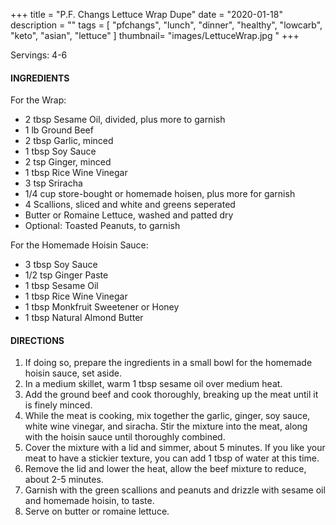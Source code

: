 +++
title = "P.F. Changs Lettuce Wrap Dupe"
date = "2020-01-18"
description = ""
tags = [
    "pfchangs",
    "lunch",
    "dinner",
    "healthy",
    "lowcarb", 
    "keto", 
    "asian",
    "lettuce"
]
thumbnail= "images/LettuceWrap.jpg "
+++

Servings: 4-6 <!--more-->

#### INGREDIENTS 

For the Wrap: 

* 2 tbsp Sesame Oil, divided, plus more to garnish
* 1 lb Ground Beef 
* 2 tbsp Garlic, minced 
* 1 tbsp Soy Sauce 
* 2 tsp Ginger, minced 
* 1 tbsp Rice Wine Vinegar 
* 3 tsp Sriracha 
* 1/4 cup store-bought or homemade hoisen, plus more for garnish
* 4 Scallions, sliced and white and greens seperated 
* Butter or Romaine Lettuce, washed and patted dry 
* Optional: Toasted Peanuts, to garnish 

For the Homemade Hoisin Sauce: 

* 3 tbsp Soy Sauce 
* 1/2 tsp Ginger Paste 
* 1 tbsp Sesame Oil 
* 1 tbsp Rice Wine Vinegar 
* 1 tbsp Monkfruit Sweetener or Honey 
* 1 tbsp Natural Almond Butter 

#### DIRECTIONS 

1. If doing so, prepare the ingredients in a small bowl for the homemade hoisin sauce, set aside. 
2. In a medium skillet, warm 1 tbsp sesame oil over medium heat. 
3. Add the ground beef and cook thoroughly, breaking up the meat until it is finely minced. 
4. While the meat is cooking, mix together the garlic, ginger, soy sauce, white wine vinegar, and siracha. Stir the mixture into the meat, along with the hoisin sauce until thoroughly combined. 
5. Cover the mixture with a lid and simmer, about 5 minutes. If you like your meat to have a stickier texture, you can add 1 tbsp of water at this time. 
6. Remove the lid and lower the heat, allow the beef mixture to reduce, about 2-5 minutes. 
7. Garnish with the green scallions and peanuts and drizzle with sesame oil and homemade hoisin, to taste. 
8. Serve on butter or romaine lettuce. 

